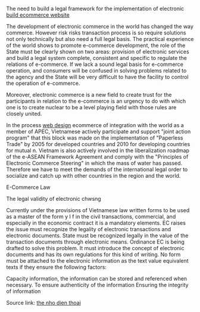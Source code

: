 The need to build a legal framework for the implementation of electronic
[build ecommerce website](http://nilead.com)

The development of electronic commerce in the world has changed the way
commerce. However risk risks transaction process is so require solutions
not only technically but also need a full legal basis. The practical
experience of the world shows to promote e-commerce development, the
role of the State must be clearly shown on two areas: provision of
electronic services and build a legal system complete, consistent and
specific to regulate the relations of e-commerce. If we lack a sound
legal basis for e-commerce operation, and consumers will be confused in
solving problems related to the agency and the State will be very
difficult to have the facility to control the operation of e-commerce.

Moreover, electronic commerce is a new field to create trust for the
participants in relation to the e-commerce is an urgency to do with
which one is to create nuclear to be a level playing field with those
rules are closely united.

In the process [web design](http://rubikin.com) ecommerce of integration
with the world as a member of APEC, Vietnamese actively participate and
support "joint action program" that this block was made on the
implementation of "Paperless Trade" by 2005 for developed countries and
2010 for developing countries for mutual n. Vietnam is also actively
involved in the liberalization roadmap of the e-ASEAN Framework
Agreement and comply with the "Principles of Electronic Commerce
Steering" in which the mass of water has passed. Therefore we have to
meet the demands of the international legal order to socialize and catch
up with other countries in the region and the world.

E-Commerce Law

The legal validity of electronic chwsng

Currently under the provisions of Vietnamese law written forms to be
used as a master of the form y I f in the civil transactions,
commercial, and especially in the economic contract it is a mandatory
elements. EC raises the issue must recognize the legality of electronic
transactions and electronic documents. State must be recognized legally
in the value of the transaction documents through electronic means.
Ordinance EC is being drafted to solve this problem. It must introduce
the concept of electronic documents and has its own regulations for this
kind of writing. No form must be attached to the electronic information
as the text value equivalent texts if they ensure the following factors:

Capacity information, the information can be stored and referenced when
necessary. To ensure authenticity of the information Ensuring the
integrity of information

Source link: [the nho dien thoai](http://memoryzone.com.vn)
